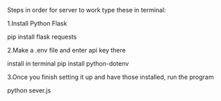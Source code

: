 Steps in order for server to work type these in terminal:

1.Install Python Flask

pip install flask requests

2.Make a .env file and enter api key there

install in terminal
pip install python-dotenv

3.Once you finish setting it up and have those installed, run the program

python sever.js

